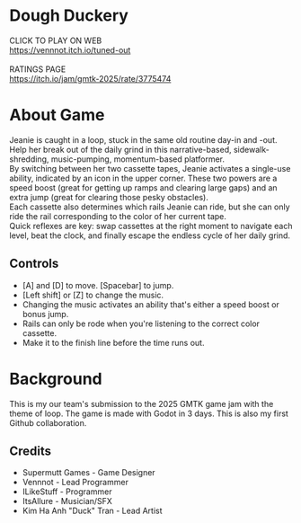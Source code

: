 # Dough Duckery
CLICK TO PLAY ON WEB<br>
https://vennnot.itch.io/tuned-out <br>
<br>
RATINGS PAGE<br>
https://itch.io/jam/gmtk-2025/rate/3775474
<br>
# About Game
Jeanie is caught in a loop, stuck in the same old routine day-in and -out. Help her break out of the daily grind in this narrative-based, sidewalk-shredding, music-pumping, momentum-based platformer. <br>
By switching between her two cassette tapes, Jeanie activates a single-use ability, indicated by an icon in the upper corner. These two powers are a speed boost (great for getting up ramps and clearing large gaps) and an extra jump (great for clearing those pesky obstacles).  <br>
Each cassette also determines which rails Jeanie can ride, but she can only ride the rail corresponding to the color of her current tape.  <br>
Quick reflexes are key: swap cassettes at the right moment to navigate each level, beat the clock, and finally escape the endless cycle of her daily grind.
 ## Controls
- [A] and [D] to move. [Spacebar] to jump. 
- [Left shift] or [Z] to change the music.
- Changing the music activates an ability that's either a speed boost or bonus jump.
- Rails can only be rode when you're listening to the correct color cassette.
- Make it to the finish line before the time runs out.
# Background
This is my our team's submission to the 2025 GMTK game jam with the theme of loop. The game is made with Godot in 3 days. This is also my first Github collaboration. 
## Credits
- Supermutt Games - Game Designer
- Vennnot - Lead Programmer
- ILikeStuff - Programmer
- ItsAllure - Musician/SFX
- Kim Ha Anh "Duck" Tran - Lead Artist
